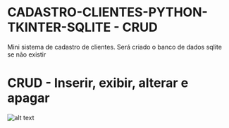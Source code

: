 # CADASTRO-CLIENTES-PYTHON-TKINTER-SQLITE - CRUD
Mini sistema de cadastro de clientes. Será criado o banco de dados sqlite se não existir
# CRUD - Inserir, exibir, alterar e apagar


![alt text](https://github.com/Felipe500/CRUD-CADASTRO-CLIENTES-PYTHON-TKINTER-SQLITE/blob/main/Captura%20de%20tela_2021-11-06_09-22-57.png?raw=true)
